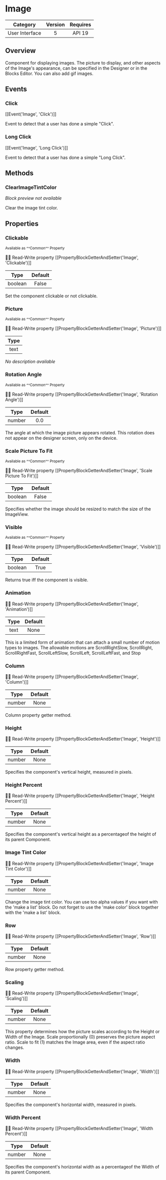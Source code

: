 # Image

| Category | Version | Requires |
|:--------:|:-------:|:--------:|
|User Interface|5|API 19 | Android 4.4 - 4.4.4 KitKat|

## Overview

Component for displaying images. The picture to display, and other aspects of the Image's appearance, can be specified in the Designer or in the Blocks Editor. You can also add gif images.

## Events

### Click

[[Event('Image', 'Click')]]

Event to detect that a user has done a simple "Click".

### Long Click

[[Event('Image', 'Long Click')]]

Event to detect that a user has done a simple "Long Click".

## Methods

### ClearImageTintColor

_Block preview not available_

Clear the image tint color.

## Properties

### Clickable

<small>Available as ^^Common^^ Property</small>

:eyes::pencil: Read-Write property
[[PropertyBlockGetterAndSetter('Image', 'Clickable')]]

| Type | Default |
|:----:|:-------:|
|boolean|False|

Set the component clickable or not clickable.

### Picture

<small>Available as ^^Common^^ Property</small>

:eyes::pencil: Read-Write property
[[PropertyBlockGetterAndSetter('Image', 'Picture')]]

| Type |
|:----:|
|text|

_No description available_

### Rotation Angle

<small>Available as ^^Common^^ Property</small>

:eyes::pencil: Read-Write property
[[PropertyBlockGetterAndSetter('Image', 'Rotation Angle')]]

| Type | Default |
|:----:|:-------:|
|number|0.0|

The angle at which the image picture appears rotated. This rotation does not appear on the designer screen, only on the device.

### Scale Picture To Fit

<small>Available as ^^Common^^ Property</small>

:eyes::pencil: Read-Write property
[[PropertyBlockGetterAndSetter('Image', 'Scale Picture To Fit')]]

| Type | Default |
|:----:|:-------:|
|boolean|False|

Specifies whether the image should be resized to match the size of the ImageView.

### Visible

<small>Available as ^^Common^^ Property</small>

:eyes::pencil: Read-Write property
[[PropertyBlockGetterAndSetter('Image', 'Visible')]]

| Type | Default |
|:----:|:-------:|
|boolean|True|

Returns true iff the component is visible.

### Animation

:eyes::pencil: Read-Write property
[[PropertyBlockGetterAndSetter('Image', 'Animation')]]

| Type | Default |
|:----:|:-------:|
|text|None|

This is a limited form of animation that can attach a small number of motion types to images. The allowable motions are ScrollRightSlow, ScrollRight, ScrollRightFast, ScrollLeftSlow, ScrollLeft, ScrollLeftFast, and Stop

### Column

:eyes::pencil: Read-Write property
[[PropertyBlockGetterAndSetter('Image', 'Column')]]

| Type | Default |
|:----:|:-------:|
|number|None|

Column property getter method.

### Height

:eyes::pencil: Read-Write property
[[PropertyBlockGetterAndSetter('Image', 'Height')]]

| Type | Default |
|:----:|:-------:|
|number|None|

Specifies the component's vertical height, measured in pixels.

### Height Percent

:eyes::pencil: Read-Write property
[[PropertyBlockGetterAndSetter('Image', 'Height Percent')]]

| Type | Default |
|:----:|:-------:|
|number|None|

Specifies the component's vertical height as a percentageof the height of its parent Component.

### Image Tint Color

:eyes::pencil: Read-Write property
[[PropertyBlockGetterAndSetter('Image', 'Image Tint Color')]]

| Type | Default |
|:----:|:-------:|
|number|None|

Change the image tint color. You can use too alpha values if you want with the 'make a list' block. Do not forget to use the 'make color' block together with the 'make a list' block.

### Row

:eyes::pencil: Read-Write property
[[PropertyBlockGetterAndSetter('Image', 'Row')]]

| Type | Default |
|:----:|:-------:|
|number|None|

Row property getter method.

### Scaling

:eyes::pencil: Read-Write property
[[PropertyBlockGetterAndSetter('Image', 'Scaling')]]

| Type | Default |
|:----:|:-------:|
|number|None|

This property determines how the picture scales according to the Height or Width of the Image. Scale proportionally (0) preserves the picture aspect ratio. Scale to fit (1) matches the Image area, even if the aspect ratio changes.

### Width

:eyes::pencil: Read-Write property
[[PropertyBlockGetterAndSetter('Image', 'Width')]]

| Type | Default |
|:----:|:-------:|
|number|None|

Specifies the component's horizontal width, measured in pixels.

### Width Percent

:eyes::pencil: Read-Write property
[[PropertyBlockGetterAndSetter('Image', 'Width Percent')]]

| Type | Default |
|:----:|:-------:|
|number|None|

Specifies the component's horizontal width as a percentageof the Width of its parent Component.